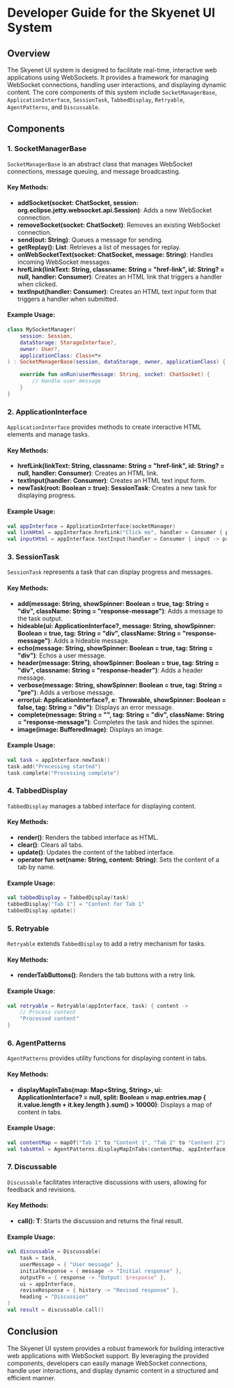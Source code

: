 # Developer Guide for the Skyenet UI System

## Overview

The Skyenet UI system is designed to facilitate real-time, interactive web applications using WebSockets. It provides a
framework for managing WebSocket connections, handling user interactions, and displaying dynamic content. The core
components of this system
include `SocketManagerBase`, `ApplicationInterface`, `SessionTask`, `TabbedDisplay`, `Retryable`, `AgentPatterns`,
and `Discussable`.

## Components

### 1. SocketManagerBase

`SocketManagerBase` is an abstract class that manages WebSocket connections, message queuing, and message broadcasting.

#### Key Methods:

- **addSocket(socket: ChatSocket, session: org.eclipse.jetty.websocket.api.Session)**: Adds a new WebSocket connection.
- **removeSocket(socket: ChatSocket)**: Removes an existing WebSocket connection.
- **send(out: String)**: Queues a message for sending.
- **getReplay(): List<String>**: Retrieves a list of messages for replay.
- **onWebSocketText(socket: ChatSocket, message: String)**: Handles incoming WebSocket messages.
- **hrefLink(linkText: String, classname: String = "href-link", id: String? = null, handler: Consumer<Unit>)**: Creates
  an HTML link that triggers a handler when clicked.
- **textInput(handler: Consumer<String>)**: Creates an HTML text input form that triggers a handler when submitted.

#### Example Usage:

```kotlin
class MySocketManager(
    session: Session,
    dataStorage: StorageInterface?,
    owner: User?,
    applicationClass: Class<*>
) : SocketManagerBase(session, dataStorage, owner, applicationClass) {

    override fun onRun(userMessage: String, socket: ChatSocket) {
        // Handle user message
    }
}
```

### 2. ApplicationInterface

`ApplicationInterface` provides methods to create interactive HTML elements and manage tasks.

#### Key Methods:

- **hrefLink(linkText: String, classname: String = "href-link", id: String? = null, handler: Consumer<Unit>)**: Creates
  an HTML link.
- **textInput(handler: Consumer<String>)**: Creates an HTML text input form.
- **newTask(root: Boolean = true): SessionTask**: Creates a new task for displaying progress.

#### Example Usage:

```kotlin
val appInterface = ApplicationInterface(socketManager)
val linkHtml = appInterface.hrefLink("Click me", handler = Consumer { println("Link clicked") })
val inputHtml = appInterface.textInput(handler = Consumer { input -> println("Input received: $input") })
```

### 3. SessionTask

`SessionTask` represents a task that can display progress and messages.

#### Key Methods:

- **add(message: String, showSpinner: Boolean = true, tag: String = "div", className: String = "response-message")**:
  Adds a message to the task output.
- **hideable(ui: ApplicationInterface?, message: String, showSpinner: Boolean = true, tag: String = "div", className:
  String = "response-message")**: Adds a hideable message.
- **echo(message: String, showSpinner: Boolean = true, tag: String = "div")**: Echos a user message.
- **header(message: String, showSpinner: Boolean = true, tag: String = "div", classname: String = "response-header")**:
  Adds a header message.
- **verbose(message: String, showSpinner: Boolean = true, tag: String = "pre")**: Adds a verbose message.
- **error(ui: ApplicationInterface?, e: Throwable, showSpinner: Boolean = false, tag: String = "div")**: Displays an
  error message.
- **complete(message: String = "", tag: String = "div", className: String = "response-message")**: Completes the task
  and hides the spinner.
- **image(image: BufferedImage)**: Displays an image.

#### Example Usage:

```kotlin
val task = appInterface.newTask()
task.add("Processing started")
task.complete("Processing complete")
```

### 4. TabbedDisplay

`TabbedDisplay` manages a tabbed interface for displaying content.

#### Key Methods:

- **render()**: Renders the tabbed interface as HTML.
- **clear()**: Clears all tabs.
- **update()**: Updates the content of the tabbed interface.
- **operator fun set(name: String, content: String)**: Sets the content of a tab by name.

#### Example Usage:

```kotlin
val tabbedDisplay = TabbedDisplay(task)
tabbedDisplay["Tab 1"] = "Content for Tab 1"
tabbedDisplay.update()
```

### 5. Retryable

`Retryable` extends `TabbedDisplay` to add a retry mechanism for tasks.

#### Key Methods:

- **renderTabButtons()**: Renders the tab buttons with a retry link.

#### Example Usage:

```kotlin
val retryable = Retryable(appInterface, task) { content ->
    // Process content
    "Processed content"
}
```

### 6. AgentPatterns

`AgentPatterns` provides utility functions for displaying content in tabs.

#### Key Methods:

- **displayMapInTabs(map: Map<String, String>, ui: ApplicationInterface? = null, split: Boolean = map.entries.map {
  it.value.length + it.key.length }.sum() > 10000)**: Displays a map of content in tabs.

#### Example Usage:

```kotlin
val contentMap = mapOf("Tab 1" to "Content 1", "Tab 2" to "Content 2")
val tabsHtml = AgentPatterns.displayMapInTabs(contentMap, appInterface)
```

### 7. Discussable

`Discussable` facilitates interactive discussions with users, allowing for feedback and revisions.

#### Key Methods:

- **call(): T**: Starts the discussion and returns the final result.

#### Example Usage:

```kotlin
val discussable = Discussable(
    task = task,
    userMessage = { "User message" },
    initialResponse = { message -> "Initial response" },
    outputFn = { response -> "Output: $response" },
    ui = appInterface,
    reviseResponse = { history -> "Revised response" },
    heading = "Discussion"
)
val result = discussable.call()
```

## Conclusion

The Skyenet UI system provides a robust framework for building interactive web applications with WebSocket support. By
leveraging the provided components, developers can easily manage WebSocket connections, handle user interactions, and
display dynamic content in a structured and efficient manner.